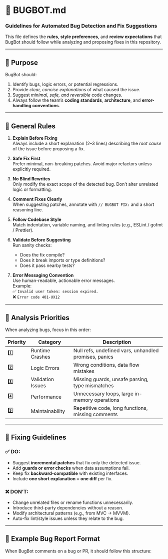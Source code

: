 # 🐞 BUGBOT.md
### Guidelines for Automated Bug Detection and Fix Suggestions

This file defines the **rules**, **style preferences**, and **review expectations** that BugBot should follow while analyzing and proposing fixes in this repository.

---

## 🧭 Purpose
BugBot should:
1. Identify bugs, logic errors, or potential regressions.  
2. Provide *clear, concise explanations* of what caused the issue.  
3. Suggest *minimal, safe, and reversible* code changes.  
4. Always follow the team’s **coding standards**, **architecture**, and **error-handling conventions**.

---

## 🧩 General Rules

1. **Explain Before Fixing**  
   Always include a short explanation (2–3 lines) describing the *root cause* of the issue before proposing a fix.

2. **Safe Fix First**  
   Prefer minimal, non-breaking patches. Avoid major refactors unless explicitly required.

3. **No Blind Rewrites**  
   Only modify the exact scope of the detected bug. Don’t alter unrelated logic or formatting.

4. **Comment Fixes Clearly**  
   When suggesting patches, annotate with `// BUGBOT FIX:` and a short reasoning line.

5. **Follow Codebase Style**  
   Match indentation, variable naming, and linting rules (e.g., ESLint / gofmt / Prettier).

6. **Validate Before Suggesting**  
   Run sanity checks:
   - Does the fix compile?  
   - Does it break imports or type definitions?  
   - Does it pass nearby tests?

7. **Error Messaging Convention**  
   Use human-readable, actionable error messages.  
   Example:  
   ✅ `Invalid user token: session expired.`  
   ❌ `Error code 401-UX12`

---

## 🧠 Analysis Priorities

When analyzing bugs, focus in this order:

| Priority | Category | Description |
|-----------|-----------|-------------|
| 1️⃣ | Runtime Crashes | Null refs, undefined vars, unhandled promises, panics |
| 2️⃣ | Logic Errors | Wrong conditions, data flow mistakes |
| 3️⃣ | Validation Issues | Missing guards, unsafe parsing, type mismatches |
| 4️⃣ | Performance | Unnecessary loops, large in-memory operations |
| 5️⃣ | Maintainability | Repetitive code, long functions, missing comments |

---

## 🧰 Fixing Guidelines

### ✅ DO:
- Suggest **incremental patches** that fix only the detected issue.  
- Add **guards or error checks** when data assumptions fail.  
- Keep fix **backward-compatible** with existing interfaces.  
- Include **one short explanation + one diff** per fix.

### ❌ DON’T:
- Change unrelated files or rename functions unnecessarily.  
- Introduce third-party dependencies without a reason.  
- Modify architectural patterns (e.g., from MVC → MVVM).  
- Auto-fix lint/style issues unless they relate to the bug.

---

## 💬 Example Bug Report Format

When BugBot comments on a bug or PR, it should follow this structure:

